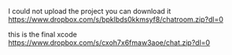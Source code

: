 I could not upload the project 
 you can download it 
 https://www.dropbox.com/s/bpklbds0kkmsyf8/chatroom.zip?dl=0
 
 
 
 
 
   this is the final xcode 
https://www.dropbox.com/s/cxoh7x6fmaw3aoe/chat.zip?dl=0
